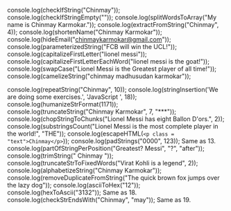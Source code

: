 console.log(checkIfString("Chinmay"));
console.log(checkIfStringEmpty(""));
console.log(splitWordsToArray("My name is Chinmay Karmokar."));
console.log(extractFromString("Chinmay", 4));
console.log(shortenName("Chinmay Karmokar"));
console.log(hideEmail("chinmaykarmokar@gmail.com"));
console.log(parameterizedString("FCB will win the UCL!"));
console.log(capitalizeFirstLetter("lionel messi"));
console.log(capitalizeFirstLetterEachWord("lionel messi is the goat!"));
console.log(swapCase("Lionel Messi is the Greatest player of all time!"));
console.log(camelizeString("chinmay madhusudan karmokar"));

console.log(repeatString("Chinmay", 10));
console.log(stringInsertion('We are doing some exercises.', 'JavaScript ', 18));
console.log(humanizeStrFormat(1171));
console.log(truncateString("Chinmay Karmokar", 7, "***"));
console.log(chopStringToChunks("Lionel Messi has eight Ballon D'ors.", 2));
console.log(substringsCount("Lionel Messi is the most complete player in the world!", "THE"));
console.log(escapeHTML(`<p class = "text">Chinmay</p>`));
console.log(padStrings("0000", 123));
Same as 13.
console.log(partOfStringPerPosition("Greatest? Messi", "?", "after"));
console.log(trimString("     Chinmay          "));
console.log(truncateStrToFixedWords("Virat Kohli is a legend", 2));
console.log(alphabetizeString("Chinmay Karmokar"));
console.log(removeDuplicateFromString("The quick brown fox jumps over the lazy dog"));
console.log(asciiToHex("12"));
console.log(hexToAscii("3132"));
Same as 18.
console.log(checkStrEndsWith("Chinmay", "may"));
Same as 19.
